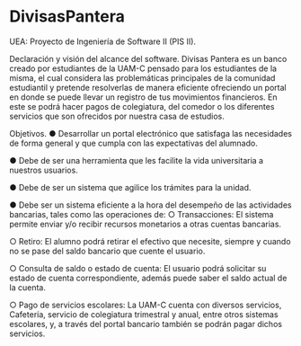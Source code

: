 # DivisasPantera

UEA: Proyecto de Ingeniería de Software II (PIS II).

Declaración y visión del alcance del software.
Divisas Pantera es un banco creado por estudiantes de la UAM-C pensado para los
estudiantes de la misma, el cual considera las problemáticas principales de la comunidad
estudiantil y pretende resolverlas de manera eficiente ofreciendo un portal en donde se
puede llevar un registro de tus movimientos financieros. En este se podrá hacer pagos de
colegiatura, del comedor o los diferentes servicios que son ofrecidos por nuestra casa de
estudios.

Objetivos.
● Desarrollar un portal electrónico que satisfaga las necesidades de forma general y
que cumpla con las expectativas del alumnado.

● Debe de ser una herramienta que les facilite la vida universitaria a nuestros usuarios.

● Debe de ser un sistema que agilice los trámites para la unidad.

● Debe ser un sistema eficiente a la hora del desempeño de las actividades bancarias,
tales como las operaciones de:
○ Transacciones: El sistema permite enviar y/o recibir recursos monetarios a
otras cuentas bancarias.

○ Retiro: El alumno podrá retirar el efectivo que necesite, siempre y cuando no
se pase del saldo bancario que cuente el usuario.

○ Consulta de saldo o estado de cuenta: El usuario podrá solicitar su estado de
cuenta correspondiente, además puede saber el saldo actual de la cuenta.

○ Pago de servicios escolares: La UAM-C cuenta con diversos servicios,
Cafetería, servicio de colegiatura trimestral y anual, entre otros sistemas
escolares, y, a través del portal bancario también se podrán pagar dichos
servicios.
